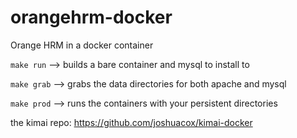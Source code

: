 # orangehrm-docker
Orange HRM in a docker container

`make run` --> builds a bare container and mysql to install to

`make grab` --> grabs the data directories for both apache and mysql

`make prod` --> runs the containers with your persistent directories

the kimai repo:
https://github.com/joshuacox/kimai-docker
